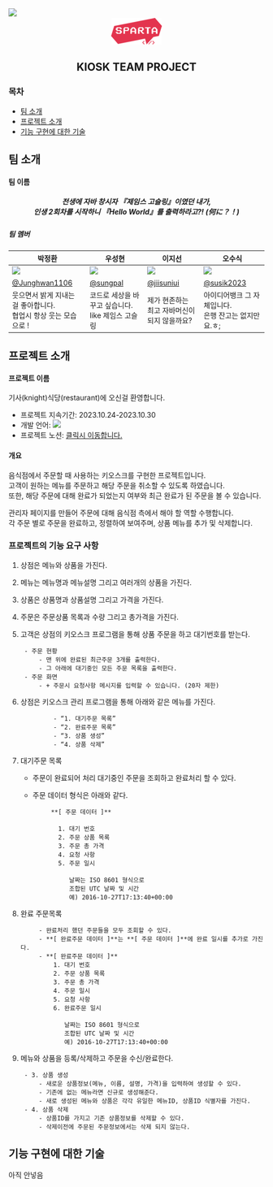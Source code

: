 <img src="https://capsule-render.vercel.app/api?type=waving&color=FFFF&height=200&section=header&text=&fontSize=25" />

<div align="center">
<img src="https://github.com/Junghwan1106/LevelByThree/blob/main/spartasvg%20(1).png?raw=true"/></a>
</div>
<div align="center">
<h2>KIOSK TEAM PROJECT</h2>
</div>

### 목차
- [팀 소개](#팀-소개)
- [프로젝트 소개](#프로젝트-소개)
- [기능 구현에 대한 기술](#기능-구현에-대한-기술)

## 팀 소개
#### 팀 이름
<div><h5 align="center" > 전생에 자바 창시자 『제임스 고슬링』이였던 내가, <br>인생 2회차를 시작하니 『Hello World』를 출력하라고?! (何に？！) </h5>
<h5 align="left"> 팀 멤버 </h5>
</div>

<table align=center>
    <thead>
        <tr >
            <th style="text-align:center;" >박정환</th>
            <th style="text-align:center;" >우성현</th>
            <th style="text-align:center;" >이지선</th>
            <th style="text-align:center;" >오수식</th>
        </tr>
    </thead>
    <tbody>
        <tr>
            <td><img width="200" src="https://camo.githubusercontent.com/88959f3d8f8714b7cd6b82dc0926d7d52753f97a6e7e6f8e572203e679614d6e/68747470733a2f2f76656c6f672e76656c63646e2e636f6d2f696d616765732f746974616e69756d6469616e612f706f73742f65333732623539322d313565302d346161622d613462382d3233653832633763386637322f2545312538342538392545312538352542332545312538362541462545312538342539312545312538352542332545312538362541422545312538342538352545312538352541452545312538342539312545312538352542352e706e67"/> </td>
            <td><img width="200" src="https://i.namu.wiki/i/bXgZeqfJlt_GqEDqXbddCQ2kMaehRv6xHiAyOqeWErKWglicEP9doafEMhkzuzUgycm98zOKdwN9kViY3YwBeMS809VX6BD1Cmr6cnQ00SPmGOmuTUl_E75wjGO1AKBvD0v9oX9SQYWrR8lraLADCA.webp" /></td>
            <td><img width="200" src="https://i.pinimg.com/originals/53/de/70/53de70172685637e8d9a094928ad4f4b.png" /></td>
            <td><img width="200" src="https://item.kakaocdn.net/do/c6711410690de98cb3caa81418dbfb929f5287469802eca457586a25a096fd31" /></td>
        </tr>
        <tr>
            <td><a href="https://github.com/Junghwan1106">@Junghwan1106</a></td>
            <td><a href="https://github.com/sungpal">@sungpal</a></td>
            <td><a href="https://github.com/jiisuniui">@jiisuniui</a></td>
            <td><a href="https://github.com/susik2023">@susik2023</a></td>
        </tr>
        <tr>
            <td width="200">웃으면서 밝게 지내는 걸 좋아합니다. <br>협업시 항상 웃는 모습으로 !</td>
            <td width="200">코드로 세상을 바꾸고 싶습니다. <br>like 제임스 고슬링</td>
            <td width="200">제가 현존하는 최고 자바머신이 되지 않을까요?</td>
            <td width="200"> 아이디어뱅크 그 자체입니다.<br>은행 잔고는 없지만요.ㅎ;</td>
        </tr>
    </tbody>
</table>

## 프로젝트 소개

#### 프로젝트 이름

기사(knight)식당(restaurant)에 오신걸 환영합니다.
- 프로젝트 지속기간: 2023.10.24-2023.10.30
- 개발 언어: <img src="https://img.shields.io/badge/Java-007396?style=flat&logo=Java&logoColor=white" />
- 프로젝트 노션: <td><a href="https://coordinated-spice-157.notion.site/2-Hello-World-11aa4c40170f41c7be809d4867470485?pvs=4">클릭시 이동합니다.</a></td>
#### 개요
음식점에서 주문할 때 사용하는 키오스크를 구현한 프로젝트입니다.<br>
고객이 원하는 메뉴를 주문하고 해당 주문을 취소할 수 있도록 하였습니다.<br>
또한, 해당 주문에 대해 완료가 되었는지 여부와 최근 완료가 된 주문을 볼 수 있습니다.


관리자 페이지를 만들어 주문에 대해 음식점 측에서 해야 할 역할 수행합니다.<br>
각 주문 별로 주문을 완료하고, 정렬하여 보여주며, 상품 메뉴를 추가 및 삭제합니다.

### 프로젝트의 기능 요구 사항
1. 상점은 메뉴와 상품을 가진다.
2. 메뉴는 메뉴명과 메뉴설명 그리고 여러개의 상품을 가진다.
3. 상품은 상품명과 상품설명 그리고 가격을 가진다.
4. 주문은 주문상품 목록과 수량 그리고 총가격을 가진다.
5. 고객은 상점의 키오스크 프로그램을 통해 상품 주문을 하고 대기번호를 받는다.

        - 주문 현황
            - 맨 위에 완료된 최근주문 3개를 출력한다.
            - 그 아래에 대기중인 모든 주문 목록을 출력한다.
        - 주문 화면
            - + 주문시 요청사항 메시지를 입력할 수 있습니다. (20자 제한)
6. 상점은 키오스크 관리 프로그램을 통해 아래와 같은 메뉴를 가진다.

                - “1. 대기주문 목록”
                - “2. 완료주문 목록”
                - “3. 상품 생성”
                - “4. 상품 삭제”
7. 대기주문 목록
   - 주문이 완료되어 처리 대기중인 주문을 조회하고 완료처리 할 수 있다.
   - 주문 데이터 형식은 아래와 같다.

              **[ 주문 데이터 ]**

                1. 대기 번호
                2. 주문 상품 목록
                3. 주문 총 가격
                4. 요청 사항
                5. 주문 일시

                   날짜는 ISO 8601 형식으로
                   조합된 UTC 날짜 및 시간
                   예) 2016-10-27T17:13:40+00:00

8. 완료 주문목록

            - 완료처리 했던 주문들을 모두 조회할 수 있다.
            - **[ 완료주문 데이터 ]**는 **[ 주문 데이터 ]**에 완료 일시를 추가로 가진다.
            - **[ 완료주문 데이터 ]**
                1. 대기 번호
                2. 주문 상품 목록
                3. 주문 총 가격
                4. 주문 일시
                5. 요청 사항
                6. 완료주문 일시

                   날짜는 ISO 8601 형식으로
                   조합된 UTC 날짜 및 시간
                   예) 2016-10-27T17:13:40+00:00
9. 메뉴와 상품을 등록/삭제하고 주문을 수신/완료한다.

        - 3. 상품 생성
            - 새로운 상품정보(메뉴, 이름, 설명, 가격)을 입력하여 생성할 수 있다.
            - 기존에 없는 메뉴라면 신규로 생성해준다.
            - 새로 생성된 메뉴와 상품은 각각 유일한 메뉴ID, 상품ID 식별자를 가진다.
        - 4. 상품 삭제
            - 상품ID를 가지고 기존 상품정보를 삭제할 수 있다.
            - 삭제이전에 주문된 주문정보에서는 삭제 되지 않는다.

## 기능 구현에 대한 기술
아직 안넣음